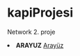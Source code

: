 # kapiProjesi
Network 2. proje

<li><strong>ARAYUZ</strong>
<a href= "https://beyzakoser.github.io/kapiProjesi/network/arayuz.html">Arayüz</a></li>
